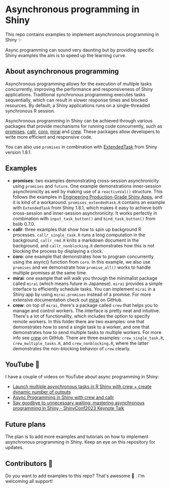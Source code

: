 # Asynchronous programming in Shiny

This repo contains examples to implement asynchronous programming in Shiny ✨ 

Async programming can sound very daunting but by providing specific Shiny examples the aim is to speed up the learning curve.

## About asynchronous programming

Asynchronous programming allows for the execution of multiple tasks concurrently, improving the performance and responsiveness of Shiny applications. Traditional synchronous programming executes tasks sequentially, which can result in slower response times and blocked resources. By default, a Shiny applications runs on a single-threaded synchronous R session.

Asynchronous programming in Shiny can be achieved through various packages that provide mechanisms for running code concurrently, such as [promises](https://github.com/rstudio/promises/), [callr](https://github.com/r-lib/callr/), [coro](https://github.com/r-lib/coro), [mirai](https://github.com/shikokuchuo/mirai) and [crew](https://github.com/wlandau/crew). These packages allow developers to write more efficient and responsive code.

You can also use `promises` in combination with [ExtendedTask](https://rstudio.github.io/shiny/reference/ExtendedTask.html) from Shiny version 1.8.1.

## Examples

* **promises**: two examples demonstrating cross-session asynchronicity using `promises` and `future`. One example demonstrations inner-session asynchronicity as well by making use of a `reactiveVal()` structure. This follows the examples in [Engineering Production-Grade Shiny Apps](https://engineering-shiny.org/optimizing-shiny-code.html#asynchronous-in-shiny), and it is kind of a workaround. `promises_extendedtask.R` contains an example with `ExtendedTask` from Shiny 1.8.1, which makes it easy to achieve both cross-session and inner-session asynchronicity. It works perfectly in combination with `input_task_button()` and `bind_task_button()` from bslib 0.7.0.
* **callr**: three examples that show how to spin up background R processes. `callr_single_task.R` runs a long computation in the background, `callr_rmd.R` knits a markdown document in the background, and `callr_nonblocking.R` demonstrates how this is not blocking the process by displaying a clock.
* **coro**: one example that demonstrates how to program concurrently using the async() function from `coro`. In this example, we also use `promises` and we demonstrate how `promise_all()` works to handle multiple promises at the same time.
* **mirai**: one example that will walk you through the minimalist package called `mirai` (which means future in Japanese). `mirai` provides a simple interface to efficiently schedule tasks. You can implement `mirai` in a Shiny app by using `mirai.promises` instead of a promise. For more extensive documentation check out [mirai](https://github.com/shikokuchuo/mirai) on GitHub.
* **crew**: on top of `mirai`, there's a package called `crew` that helps you to manage and control workers. The interface is pretty neat and intuitive. There's a lot of functionality, which includes the option to specify remote workers. In this folder there are two examples: one that demonstrates how to send a single task to a worker, and one that demonstrates how to send multiple tasks to multiple workers. For more info see [crew](https://github.com/wlandau/crew) on GitHub. There are three examples: `crew_single_task.R`, `crew_multiple_tasks.R`, and `crew_nonblocking.R`, where the latter demonstrates the non-blocking behavior of `crew` clearly.

## YouTube 🎥

I have a couple of videos on YouTube about async programming in Shiny:

* [Launch multiple asynchronous tasks in R Shiny with crew + create dynamic number of outputs](https://www.youtube.com/watch?v=udHK5XVSrlE&t=89s)
* [Async Programming in Shiny with crew and callr](https://www.youtube.com/watch?v=DTMVzK7iZFU)
* [Say goodbye to unnecessary waiting: mastering asynchronous programming in Shiny - ShinyConf2023 Keynote Talk](https://www.youtube.com/watch?v=hltOgAC2mC4&t=821s)

## Future plans

The plan is to add more examples and tutorials on how to implement asynchronous programming in Shiny. Keep an eye on this repository for updates.

## Contributors 📣 

Do you want to add examples to this repo? That's awesome 👏 . I'm welcoming all support!
